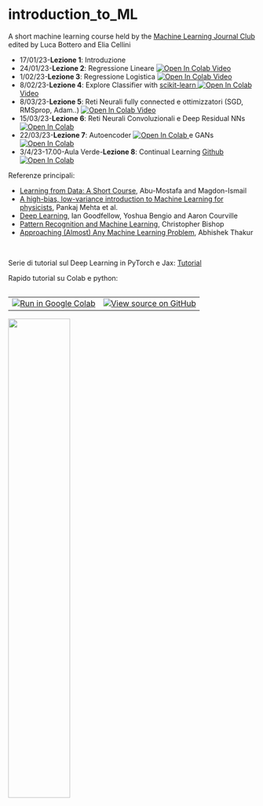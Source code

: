 # introduction_to_ML
A short machine learning course held by the [Machine Learning Journal Club](https://www.mljc.it/) <br>
edited by Luca Bottero and Elia Cellini

<ul>
  <li>17/01/23-<b>Lezione 1</b>: Introduzione </li>
  <li>24/01/23-<b>Lezione 2</b>: Regressione Lineare <a target="_blank" href="https://colab.research.google.com/github/eliacellini/introduction_to_ML/blob/42baede2334e457e905bfd0e1163faf01943df0e/Lez2LinearRegression.ipynb">
  <img src="https://colab.research.google.com/assets/colab-badge.svg" alt="Open In Colab"/>
</a> <a href="https://www.youtube.com/watch?v=SF2YaSnax18">Video</a></li> 
  <li>1/02/23-<b>Lezione 3</b>: Regressione Logistica <a target="_blank" href="https://colab.research.google.com/github/eliacellini/introduction_to_ML/blob/fb3f4aa84d44663b1f4c01fe0dd9644774a2d009/Lez3LogisticReg.ipynb"><img src="https://colab.research.google.com/assets/colab-badge.svg" alt="Open In Colab"/>
</a><a href="https://www.youtube.com/watch?v=TVvCZBjUfMA">Video</a></li>
  <li>8/02/23-<b>Lezione 4</b>: Explore Classifier with <a href="https://scikit-learn.org/stable/">scikit-learn</a><a target="_blank" href="https://colab.research.google.com/github/eliacellini/introduction_to_ML/blob/4fa7a99611d83513daa8807f9100e85736417ba7/Lez4ExploreClassifier.ipynb">
  <img src="https://colab.research.google.com/assets/colab-badge.svg" alt="Open In Colab"/>
</a><a href="https://www.youtube.com/watch?v=VxZ3kfxKqGo">Video</a></li>
   <li>8/03/23-<b>Lezione 5</b>: Reti Neurali fully connected e ottimizzatori (SGD, RMSprop, Adam..) <a target="_blank" href="https://colab.research.google.com/github/eliacellini/introduction_to_ML/blob/038e8438ff07ce8da3c1b9472c853226663d5483/Lezione5MLP.ipynb">
  <img src="https://colab.research.google.com/assets/colab-badge.svg" alt="Open In Colab"/>
</a><a href="https://www.youtube.com/watch?v=LEMdZ3KIldI">Video</a></li>
  <li>15/03/23-<b>Lezione 6</b>: Reti Neurali Convoluzionali e Deep Residual NNs <a target="_blank" href="https://colab.research.google.com/github/eliacellini/introduction_to_ML/blob/1fa8a37f84ccef400e6726528479d83bc50a8552/Lez6CNN_and_ResNN.ipynb">
  <img src="https://colab.research.google.com/assets/colab-badge.svg" alt="Open In Colab"/>
</a>
</a></li>
  <li>22/03/23-<b>Lezione 7</b>: Autoencoder <a target="_blank" href="https://colab.research.google.com/github/eliacellini/introduction_to_ML/blob/0397f15cedda6e076b589c3414a66bede02f4b17/Lez7Autoencoder.ipynb">
  <img src="https://colab.research.google.com/assets/colab-badge.svg" alt="Open In Colab"/>
</a> e GANs <a target="_blank" href="https://colab.research.google.com/github/eliacellini/introduction_to_ML/blob/0397f15cedda6e076b589c3414a66bede02f4b17/Lez7GenerativeAdversarialNetworks.ipynb">
  <img src="https://colab.research.google.com/assets/colab-badge.svg" alt="Open In Colab"/>
</a></li>
  <li>3/4/23-17.00-Aula Verde-<b>Lezione 8</b>: Continual Learning <a href="https://github.com/luca-bottero/CL_Introduction_Toolbox_12-04-22">Github</a>
<a target="_blank" href="https://colab.research.google.com/github/luca-bottero/CL_Introduction_Toolbox_12-04-22/blob/322b36605139c8e6c9b026ec27b2be233c463a0c/continual_learning_introduction.ipynb">
  <img src="https://colab.research.google.com/assets/colab-badge.svg" alt="Open In Colab"/>
</a> </li>
</ul>


Referenze principali:
<ul>
  <li><a href="https://work.caltech.edu/telecourse">Learning from Data: A Short Course</a>, Abu-Mostafa and Magdon-Ismail</li>
  <li><a href="https://arxiv.org/abs/1803.08823/">A high-bias, low-variance introduction to Machine Learning for physicists</a>, Pankaj Mehta et al.</li>
  <li><a href="https://www.deeplearningbook.org/">Deep Learning</a>, Ian Goodfellow, Yoshua Bengio and Aaron Courville</li>
  <li><a href="https://www.microsoft.com/en-us/research/uploads/prod/2006/01/Bishop-Pattern-Recognition-and-Machine-Learning-2006.pdf">Pattern Recognition and Machine Learning</a>, Christopher Bishop </li>
  <li><a href="https://github.com/abhishekkrthakur/approachingalmost
">Approaching (Almost) Any Machine Learning Problem</a>, Abhishek Thakur</li>
</ul>
<br>

Serie di tutorial sul Deep Learning in PyTorch e Jax: <a href="https://uvadlc-notebooks.readthedocs.io/en/latest/">Tutorial</a>

Rapido tutorial su Colab e python: <table class="tfo-notebook-buttons" align="left">
  <td>
    <a target="_blank" href="https://colab.research.google.com/github/tensorflow/examples/blob/master/courses/udacity_intro_to_tensorflow_for_deep_learning/l01c01_introduction_to_colab_and_python.ipynb"><img src="https://www.tensorflow.org/images/colab_logo_32px.png" />Run in Google Colab</a>
  </td>
  <td>
    <a target="_blank" href="https://github.com/tensorflow/examples/blob/master/courses/udacity_intro_to_tensorflow_for_deep_learning/l01c01_introduction_to_colab_and_python.ipynb"><img src="https://www.tensorflow.org/images/GitHub-Mark-32px.png" />View source on GitHub</a>
  </td>
</table>
<br>
<br>
<br>
<! --
Serie di tutorial sul deep learning: https://github.com/phlippe/uvadlc_notebooks-->


<img src="https://github.com/eliacellini/introduction_to_ML/blob/85e3e0e2ea7af96c85b5ab91158f7e7c4ce62dd4/124-new-model.png" width=50% height=50%>
